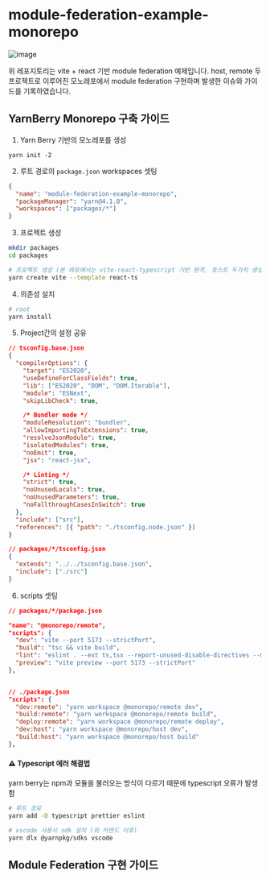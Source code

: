 # module-federation-example-monorepo

![image](https://github.com/jiheon788/module-federation-example-monorepo/assets/90181028/0fce6d85-38ac-4627-910f-f076a1f1b2f6)

위 레포지토리는 vite + react 기반 module federation 예제입니다. host, remote 두 프로젝트로 이루어진 모노레포에서 module federation 구현하며 발생한 이슈와 가이드를 기록하였습니다.

## YarnBerry Monorepo 구축 가이드

1. Yarn Berry 기반의 모노레포를 생성

```
yarn init -2
```

2. 루트 경로의 `package.json` workspaces 셋팅

```json
{
  "name": "module-federation-example-monorepo",
  "packageManager": "yarn@4.1.0",
  "workspaces": ["packages/*"]
}
```

3. 프로젝트 생성

```bash
mkdir packages
cd packages

# 프로젝트 생성 (본 레포에서는 vite-react-typescript 기반 원격, 호스트 두가지 생성)
yarn create vite --template react-ts
```

4. 의존성 설치

```bash
# root
yarn install
```

5. Project간의 설정 공유

```json
// tsconfig.base.json
{
  "compilerOptions": {
    "target": "ES2020",
    "useDefineForClassFields": true,
    "lib": ["ES2020", "DOM", "DOM.Iterable"],
    "module": "ESNext",
    "skipLibCheck": true,

    /* Bundler mode */
    "moduleResolution": "bundler",
    "allowImportingTsExtensions": true,
    "resolveJsonModule": true,
    "isolatedModules": true,
    "noEmit": true,
    "jsx": "react-jsx",

    /* Linting */
    "strict": true,
    "noUnusedLocals": true,
    "noUnusedParameters": true,
    "noFallthroughCasesInSwitch": true
  },
  "include": ["src"],
  "references": [{ "path": "./tsconfig.node.json" }]
}

// packages/*/tsconfig.json
{
  "extends": "../../tsconfig.base.json",
  "include": ["./src"]
}

```

6. scripts 셋팅

```json
// packages/*/package.json

"name": "@monorepo/remote",
"scripts": {
  "dev": "vite --port 5173 --strictPort",
  "build": "tsc && vite build",
  "lint": "eslint . --ext ts,tsx --report-unused-disable-directives --max-warnings 0",
  "preview": "vite preview --port 5173 --strictPort"
},


// ./package.json
"scripts": {
  "dev:remote": "yarn workspace @monorepo/remote dev",
  "build:remote": "yarn workspace @monorepo/remote build",
  "deploy:remote": "yarn workspace @monorepo/remote deploy",
  "dev:host": "yarn workspace @monorepo/host dev",
  "build:host": "yarn workspace @monorepo/host build"
},

```

#### ⚠️ Typescript 에러 해결법

yarn berry는 npm과 모듈을 불러오는 방식이 다르기 때문에 typescript 오류가 발생함

```bash
# 루트 경로
yarn add -D typescript prettier eslint

# vscode 사용시 sdk 설치 (위 커맨드 이후)
yarn dlx @yarnpkg/sdks vscode
```

## Module Federation 구현 가이드

